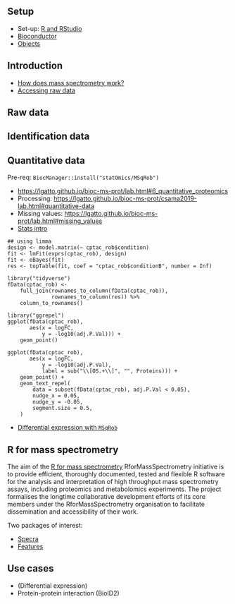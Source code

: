 ## Setup

- Set-up: [R and RStudio](https://uclouvain-cbio.github.io/WSBIM1207/sec-startr.html)
- [Bioconductor](https://uclouvain-cbio.github.io/WSBIM1207/sec-bioinfo.html)
- [Objects](https://uclouvain-cbio.github.io/WSBIM1322/sec-obj.html)

## Introduction

- [How does mass spectrometry work?](https://lgatto.github.io/bioc-ms-prot/lab.html#2_how_does_mass_spectrometry_work)
- [Accessing raw data](https://lgatto.github.io/bioc-ms-prot/lab.html#3_accessing_data)

## Raw data

## Identification data

## Quantitative data

Pre-req: `BiocManager::install("statOmics/MSqRob")`


- https://lgatto.github.io/bioc-ms-prot/lab.html#6_quantitative_proteomics
- Processing: https://lgatto.github.io/bioc-ms-prot/csama2019-lab.html#quantitative-data
- Missing values: https://lgatto.github.io/bioc-ms-prot/lab.html#missing_values
- [Stats intro](https://lgatto.github.io/bioc-ms-prot/lab.html#8_statistical_analysis)


```{r}
## using limma
design <- model.matrix(~ cptac_rob$condition)
fit <- lmFit(exprs(cptac_rob), design)
fit <- eBayes(fit)
res <- topTable(fit, coef = "cptac_rob$conditionB", number = Inf)

library("tidyverse")
fData(cptac_rob) <-
    full_join(rownames_to_column(fData(cptac_rob)),
              rownames_to_column(res)) %>%
    column_to_rownames()

library("ggrepel")
ggplot(fData(cptac_rob),
       aes(x = logFC,
           y = -log10(adj.P.Val))) +
    geom_point()

ggplot(fData(cptac_rob),
       aes(x = logFC,
           y = -log10(adj.P.Val),
           label = sub("\\[OS.+\\]", "", Proteins))) +
    geom_point() +
    geom_text_repel(
        data = subset(fData(cptac_rob), adj.P.Val < 0.05),
        nudge_x = 0.05,
        nudge_y = -0.05,
        segment.size = 0.5,
    )

```

- [Differential expression with `MSqRob`](https://lgatto.github.io/bioc-ms-prot/csama2019-lab.html#differential-expression-analysis)

## R for mass spectrometry

The aim of the [R for mass
spectrometry](https://www.rformassspectrometry.org/)
RforMassSpectrometry initiative is to provide efficient, thoroughly
documented, tested and flexible R software for the analysis and
interpretation of high throughput mass spectrometry assays, including
proteomics and metabolomics experiments. The project formalises the
longtime collaborative development efforts of its core members under
the RforMassSpectrometry organisation to facilitate dissemination and
accessibility of their work.

Two packages of interest:

- [Specra](https://rformassspectrometry.github.io/Spectra/)
- [Features](https://rformassspectrometry.github.io/Features/)


## Use cases

- (Differential expression)
- Protein-protein interaction (BioID2)

